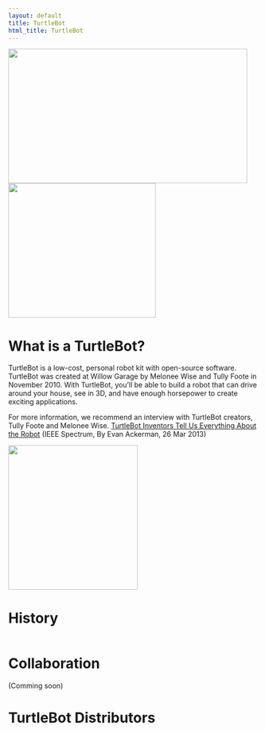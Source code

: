 ```yaml
---
layout: default
title: TurtleBot
html_title: TurtleBot
---
```



<img id="largeRobot" src="{{ site.baseurl }}/assets/images/turtlebot_3.png" alt="" width="480" height="270" />
<img id="largeRobot" src="{{ site.baseurl }}/assets/images/menu.png" alt="" width="296" height="270" />
<br>

# What is a TurtleBot?
TurtleBot is a low-cost, personal robot kit with open-source software. TurtleBot was created at Willow Garage by Melonee Wise and Tully Foote in November 2010. With TurtleBot, you’ll be able to build a robot that can drive around your house, see in 3D, and have enough horsepower to create exciting applications.

For more information, we recommend an interview with TurtleBot creators, Tully Foote and Melonee Wise.
[TurtleBot Inventors Tell Us Everything About the Robot](http://spectrum.ieee.org/automaton/robotics/diy/interview-turtlebot-inventors-tell-us-everything-about-the-robot) (IEEE Spectrum, By Evan Ackerman, 26 Mar 2013)

<img id="rider" src="{{ site.baseurl }}/assets/images/turtlebot_rider.gif" alt="" width="260" height="290" />
<br>

# History

<img id="rider" src="{{ site.baseurl }}/assets/images/turtlebot_history.gif" alt="" />
<br>

# Collaboration

(Comming soon)
<br>

# TurtleBot Distributors

<script type="text/javascript" src="https://embed.github.com/view/geojson/turtlebot/map/master/Distributors.geojson"></script>
<br>
